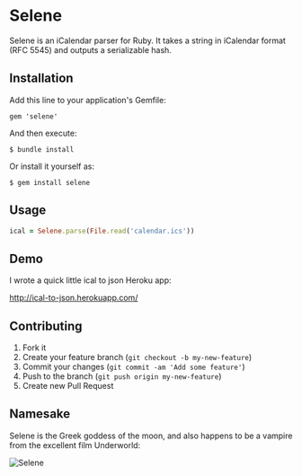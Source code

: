 # Selene

Selene is an iCalendar parser for Ruby. It takes a string in iCalendar format (RFC 5545) and outputs a serializable hash.

## Installation

Add this line to your application's Gemfile:

    gem 'selene'

And then execute:

    $ bundle install

Or install it yourself as:

    $ gem install selene

## Usage

```ruby
ical = Selene.parse(File.read('calendar.ics'))
```

## Demo

I wrote a quick little ical to json Heroku app:

http://ical-to-json.herokuapp.com/

## Contributing

1. Fork it
2. Create your feature branch (`git checkout -b my-new-feature`)
3. Commit your changes (`git commit -am 'Add some feature'`)
4. Push to the branch (`git push origin my-new-feature`)
5. Create new Pull Request

## Namesake

Selene is the Greek goddess of the moon, and also happens to be a vampire from the excellent film Underworld:

![Selene](http://corykaufman.com/images/selene.png)
